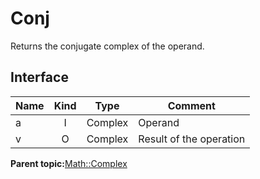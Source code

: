 # Conj

Returns the conjugate complex of the operand.

## Interface

|Name|Kind|Type|Comment|
|----|:--:|----|-------|
|a|I|Complex|Operand|
|v|O|Complex|Result of the operation|

**Parent topic:**[Math::Complex](../../libraries/complex/math_complex.md)

